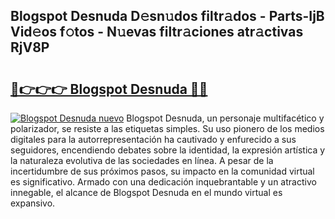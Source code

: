 ## Blogspot Desnuda D𝚎sn𝚞dos filtr𝚊dos - Parts-IjB Vid𝚎os f𝚘tos - N𝚞evas filtr𝚊ciones atr𝚊ctivas RjV8P

# <h2><a href="http://mbcgy44.tromn.icu/?c=Blogspot+Desnuda">🔗👉👉👉 Blogspot Desnuda 🔗🔗</a></h2>

[![Blogspot Desnuda nuevo](https://i.imgur.com/pEAQMta.gif)](http://mbcgy44.tromn.icu/?c=Blogspot+Desnuda)
Blogspot Desnuda, un personaje multifacético y polarizador, se resiste a las etiquetas simples. Su uso pionero de los medios digitales para la autorrepresentación ha cautivado y enfurecido a sus seguidores, encendiendo debates sobre la identidad, la expresión artística y la naturaleza evolutiva de las sociedades en línea. A pesar de la incertidumbre de sus próximos pasos, su impacto en la comunidad virtual es significativo. Armado con una dedicación inquebrantable y un atractivo innegable, el alcance de Blogspot Desnuda en el mundo virtual es expansivo.
